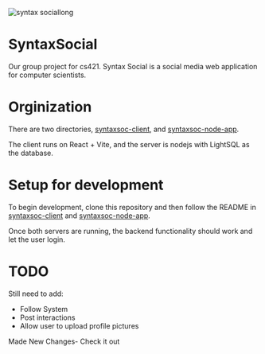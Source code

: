 
![syntax sociallong](https://github.com/user-attachments/assets/7dd29700-5dfb-42ff-b2d5-a27ab8d719a3)




# SyntaxSocial
Our group project for cs421. Syntax Social is a social media web application for computer scientists.

# Orginization
There are two directories, [syntaxsoc-client](https://github.com/dbalfour8480/Social-Media-App-Home/tree/main/syntaxsoc-client), and [syntaxsoc-node-app](https://github.com/dbalfour8480/Social-Media-App-Home/tree/main/syntaxsoc-node-app).

The client runs on React + Vite, and the server is nodejs with LightSQL as the database.



# Setup for development

To begin development, clone this repository and then follow the README in [syntaxsoc-client](https://github.com/dbalfour8480/Social-Media-App-Home/tree/main/syntaxsoc-client) and [syntaxsoc-node-app](https://github.com/dbalfour8480/Social-Media-App-Home/tree/main/syntaxsoc-node-app).

Once both servers are running, the backend functionality should work and let the user login. 


# TODO

Still need to add:


* Follow System
* Post interactions
* Allow user to upload profile pictures

Made New Changes- Check it out




